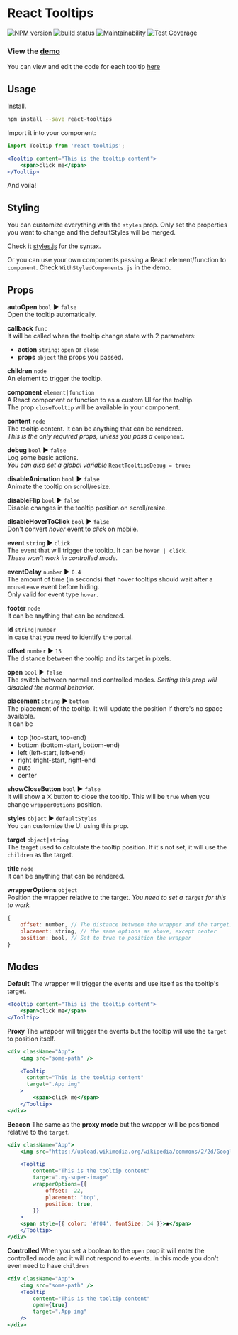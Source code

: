 React Tooltips
===

[![NPM version](https://badge.fury.io/js/react-tooltips.svg)](https://www.npmjs.com/package/react-tooltips)
[![build status](https://travis-ci.org/gilbarbara/react-tooltips.svg)](https://travis-ci.org/gilbarbara/react-tooltips)
[![Maintainability](https://api.codeclimate.com/v1/badges/930e69ac58dc225e5389/maintainability)](https://codeclimate.com/github/gilbarbara/react-tooltips/maintainability)
[![Test Coverage](https://api.codeclimate.com/v1/badges/930e69ac58dc225e5389/test_coverage)](https://codeclimate.com/github/gilbarbara/react-tooltips/test_coverage)

### View the [demo](https://84vn36m178.codesandbox.io/)
You can view and edit the code for each tooltip [here](https://codesandbox.io/s/84vn36m178)

## Usage

Install.

```bash
npm install --save react-tooltips
```

Import it into your component:

```jsx
import Tooltip from 'react-tooltips';

<Tooltip content="This is the tooltip content">
    <span>click me</span>
</Tooltip>

```

And voíla!


## Styling
You can customize everything with the `styles` prop.
Only set the properties you want to change and the defaultStyles will be merged.

Check it [styles.js](./src/styles.js) for the syntax.

Or you can use your own components passing a React element/function to `component`.
Check `WithStyledComponents.js` in the demo.

## Props

**autoOpen** `bool` ▶︎ `false`  
Open the tooltip automatically.

**callback** `func`  
It will be called when the tooltip change state with 2 parameters:

- **action** `string`: `open` or `close`  
- **props** `object` the props you passed.

**children** `node`  
An element to trigger the tooltip.

**component** `element|function`  
A React component or function to as a custom UI for the tooltip.  
The prop `closeTooltip` will be available in your component.

**content** `node`  
The tooltip content. It can be anything that can be rendered.  
*This is the only required props, unless you pass a* `component`.

**debug** `bool` ▶︎ `false`  
Log some basic actions.  
*You can also set a global variable* `ReactTooltipsDebug = true;`

**disableAnimation** `bool` ▶︎ `false`  
Animate the tooltip on scroll/resize.

**disableFlip** `bool` ▶︎ `false`  
Disable changes in the tooltip position on scroll/resize.

**disableHoverToClick** `bool` ▶︎ `false`  
Don't convert *hover* event to *click* on mobile.

**event** `string` ▶︎ `click`  
The event that will trigger the tooltip. It can be `hover | click`.  
*These won't work in controlled mode.*

**eventDelay** `number` ▶︎ `0.4`  
The amount of time (in seconds) that hover tooltips should wait after a `mouseLeave` event before hiding.  
Only valid for event type `hover`.

**footer** `node`  
It can be anything that can be rendered.

**id** `string|number`  
In case that you need to identify the portal.

**offset** `number` ▶︎ `15`  
The distance between the tooltip and its target in pixels.

**open** `bool` ▶︎ `false`  
The switch between normal and controlled modes.
*Setting this prop will disabled the normal behavior.*

**placement** `string` ▶︎ `bottom`  
The placement of the tooltip. It will update the position if there's no space available.  
It can be
 
- top (top-start, top-end)
- bottom (bottom-start, bottom-end)
- left (left-start, left-end)
- right (right-start, right-end
- auto 
- center

**showCloseButton** `bool` ▶︎ `false`  
It will show a ⨉ button to close the tooltip.
This will be `true` when you change `wrapperOptions` position.

**styles** `object` ▶︎ `defaultStyles`  
You can customize the UI using this prop.

**target** `object|string`  
The target used to calculate the tooltip position. If it's not set, it will use the `children` as the target.

**title** `node`  
It can be anything that can be rendered.

**wrapperOptions** `object`  
Position the wrapper relative to the target.
*You need to set a `target` for this to work.*

```js
{
    offset: number, // The distance between the wrapper and the target. It can be negative.
    placement: string, // the same options as above, except center
    position: bool, // Set to true to position the wrapper
}
```

## Modes

**Default**
The wrapper will trigger the events and use itself as the tooltip's target.

```jsx
<Tooltip content="This is the tooltip content">
    <span>click me</span>
</Tooltip>

```

**Proxy**
The wrapper will trigger the events but the tooltip will use the `target` to position itself.

```jsx
<div className="App">
    <img src="some-path" />

    <Tooltip
      content="This is the tooltip content"
      target=".App img"
    >
        <span>click me</span>
    </Tooltip>
</div>

```

**Beacon**
The same as the **proxy mode** but the wrapper will be positioned relative to the `target`.

```jsx
<div className="App">
    <img src="https://upload.wikimedia.org/wikipedia/commons/2/2d/Google-favicon-2015.png" width="100" className="my-super-image" />

    <Tooltip
        content="This is the tooltip content"
        target=".my-super-image"
        wrapperOptions={{
            offset: -22,
            placement: 'top',
            position: true,
        }}
    >
    <span style={{ color: '#f04', fontSize: 34 }}>◉</span>
    </Tooltip>
</div>

```

**Controlled**
When you set a boolean to the `open` prop it will enter the controlled mode and it will not respond to events.
In this mode you don't even need to have `children`

```jsx
<div className="App">
    <img src="some-path" />
    <Tooltip
        content="This is the tooltip content"
        open={true}
        target=".App img"
    />
</div>
```
